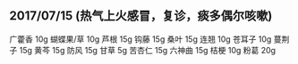## 2017/07/15 (热气上火感冒，复诊，痰多偶尔咳嗽)
广藿香 10g
蝴蝶果/草 10g
芦根 15g
钩藤 15g
桑叶 15g
连翘 10g
苍耳子 10g
蔓荆子 15g
黄芩 15g
防风 15g
甘草 5g
苦杏仁 15g
六神曲 15g
桔梗 10g
粉葛 20g
